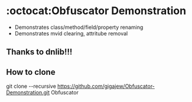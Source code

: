 # :octocat:Obfuscator Demonstration
- Demonstrates class/method/field/property renaming
- Demonstrates mvid clearing, attritube removal

## Thanks to dnlib!!!

## How to clone
git clone --recursive https://github.com/gigajew/Obfuscator-Demonstration.git Obfuscator 